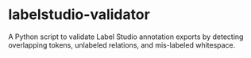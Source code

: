# labelstudio-validator
A Python script to validate Label Studio annotation exports by detecting overlapping tokens, unlabeled relations, and mis-labeled whitespace.
